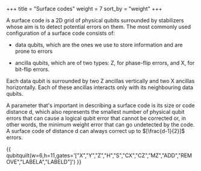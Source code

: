 +++
title = "Surface codes"
weight = 7
sort_by = "weight"
+++


A surface code is a 2D grid of physical qubits surrounded by stabilizers whose aim is to detect potential errors on them. The most commonly used configuration of a surface code consists of:

- data qubits, which are the ones we use to store information and are prone to errors

- ancilla qubits, which are of two types: Z, for phase-flip errors, and X, for bit-flip errors.

Each data qubit is surrounded by two Z ancillas vertically and two X ancillas horizontally. Each of these ancillas interacts only with its neighbouring data qubits.

A parameter that's important in describing a surface code is its size or code distance d, which also represents the smallest number of physical qubit errors that can cause a logical qubit error that cannot be corrected or, in other words, the minimum weight error that can go undetected by the code. A surface code of distance d can always correct up to $[\frac{d-1}{2}]$ errors.


{{ qubitquilt(w=6,h=11,gates='["X","Y","Z","H","S","CX","CZ","MZ","ADD","REMOVE","LABELA","LABELD"]') }}
